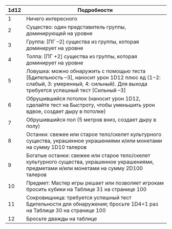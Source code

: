 | 1d12 | Подробности                                                                                                                                                                     |
| ---- | ------------------------------------------------------------------------------------------------------------------------------------------------------------------------------- |
| 1    | Ничего интересного                                                                                                                                                              |
| 2    | Существо: один представитель группы, доминирующей на уровне                                                                                                                     |
| 3    | Группа: [ПГ –2] существа из группы, которая доминирует на уровне                                                                                                                |
| 4    | Толпа: [ПГ +2] существа из группы, которая доминирует на уровне                                                                                                                 |
| 5    | Ловушка: можно обнаружить с помощью теста [Бдительность –3], наносит урон 1D12 плюс яд (1−2: слабый, 3: умеренный, 4: сильный). Для выхода требуется успешный тест [Сильный –3] |
| 6    | Обрушившийся потолок (наносит урон 1D12, сделайте тест на Быстроту, чтобы уменьшить урон вдвое, создает дыру в потолке)                                                         |
| 7    | Обрушившийся пол (5 метров вниз, создает дыру в полу)                                                                                                                           |
| 8    | Останки: свежее или старое тело/скелет культурного существа, украшенное украшениями и/или монетами на сумму 1D10 талеров                                                        |
| 9    | Богатые останки: свежее или старое тело/скелет культурного существа, украшенное украшениями, предметами и/или монетами на сумму 2D100 талеров                                   |
| 10   | Предмет: Мастер игры решает или позволяет игрокам бросить кубики на Таблице 31 на странице 100                                                                                  |
| 11   | Сокровищница: требуется успешный тест Бдительности для обнаружения; бросьте 1D4+1 раз на Таблице 30 на странице 100                                                             |
| 12   | Бросьте дважды на таблице                                                                                                                                                       |